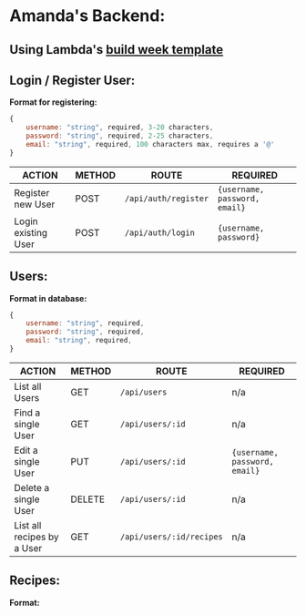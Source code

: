 # Amanda's Backend:

## Using Lambda's [build week template](https://github.com/LambdaSchool/build-week-scaffolding-node)

## Login / Register User:

**Format for registering:**

```javascript
{
    username: "string", required, 3-20 characters,
    password: "string", required, 2-25 characters,
    email: "string", required, 100 characters max, requires a '@'
}
```

| ACTION              | METHOD | ROUTE                | REQUIRED                      |
| ------------------- | ------ | -------------------- | ----------------------------- |
| Register new User   | POST   | `/api/auth/register` | `{username, password, email}` |
| Login existing User | POST   | `/api/auth/login`    | `{username, password}`        |

## Users:

**Format in database:**

```javascript
{
    username: "string", required,
    password: "string", required,
    email: "string", required,
}
```

| ACTION                     | METHOD | ROUTE                    | REQUIRED                      |
| -------------------------- | ------ | ------------------------ | ----------------------------- |
| List all Users             | GET    | `/api/users`             | n/a                           |
| Find a single User         | GET    | `/api/users/:id`         | n/a                           |
| Edit a single User         | PUT    | `/api/users/:id`         | `{username, password, email}` |
| Delete a single User       | DELETE | `/api/users/:id`         | n/a                           |
| List all recipes by a User | GET    | `/api/users/:id/recipes` | n/a                           |

## Recipes:

**Format:**
